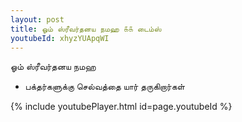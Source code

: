 ```yaml
---
layout: post
title: ஓம் ஸ்ரீவர்தனய நமஹ ௧௧ டைம்ஸ்
youtubeId: xhyzYUApqWI
---
```

 
 
 ஓம் ஸ்ரீவர்தனய நமஹ  
 
 -  பக்தர்களுக்கு செல்வத்தை யார் தருகிறார்கள் 
 
  
 
  
 
 
 
 
 
 


{% include youtubePlayer.html id=page.youtubeId %}
 
 
